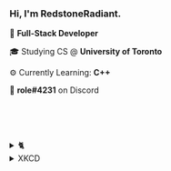 
<h3>Hi, I'm RedstoneRadiant.</h3>

💼 **Full-Stack Developer**

🎓 Studying CS @ **University of Toronto**

⚙️ Currently Learning: **C++**

📱 **role#4231** on Discord

<br><br><br>
<details>
  <summary>🐈</summary>
  
  <img src="https://random-xkcd.redstoneradiant.repl.co/cat" alt="Random cat">
</details>

<details>
  <summary>XKCD</summary>

  <img src="https://random-xkcd.redstoneradiant.repl.co" alt="Random XKCD" />
</details>
